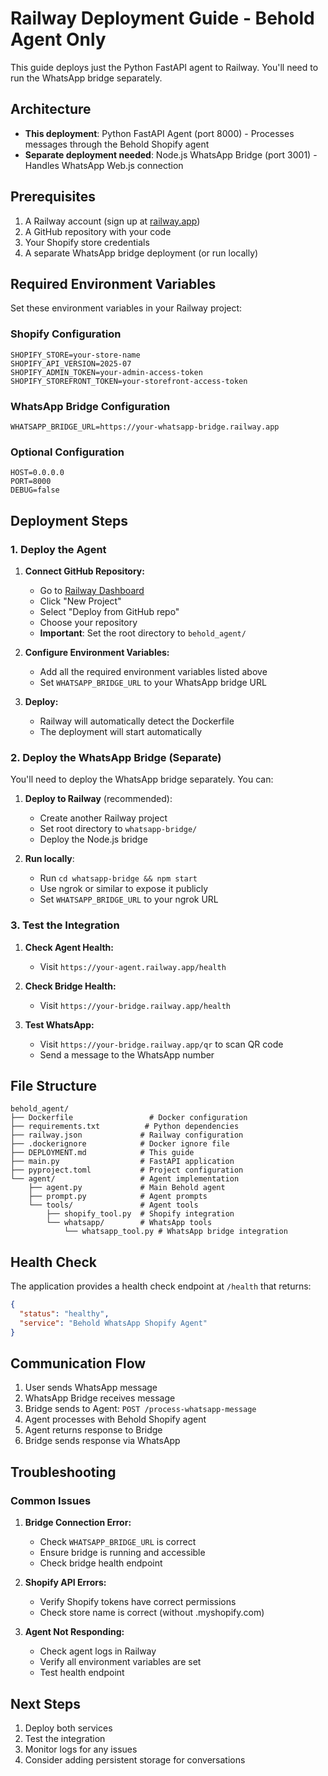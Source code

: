 # Railway Deployment Guide - Behold Agent Only

This guide deploys just the Python FastAPI agent to Railway. You'll need to run the WhatsApp bridge separately.

## Architecture

- **This deployment**: Python FastAPI Agent (port 8000) - Processes messages through the Behold Shopify agent
- **Separate deployment needed**: Node.js WhatsApp Bridge (port 3001) - Handles WhatsApp Web.js connection

## Prerequisites

1. A Railway account (sign up at [railway.app](https://railway.app))
2. A GitHub repository with your code
3. Your Shopify store credentials
4. A separate WhatsApp bridge deployment (or run locally)

## Required Environment Variables

Set these environment variables in your Railway project:

### Shopify Configuration
```
SHOPIFY_STORE=your-store-name
SHOPIFY_API_VERSION=2025-07
SHOPIFY_ADMIN_TOKEN=your-admin-access-token
SHOPIFY_STOREFRONT_TOKEN=your-storefront-access-token
```

### WhatsApp Bridge Configuration
```
WHATSAPP_BRIDGE_URL=https://your-whatsapp-bridge.railway.app
```

### Optional Configuration
```
HOST=0.0.0.0
PORT=8000
DEBUG=false
```

## Deployment Steps

### 1. Deploy the Agent

1. **Connect GitHub Repository:**
   - Go to [Railway Dashboard](https://railway.app/dashboard)
   - Click "New Project"
   - Select "Deploy from GitHub repo"
   - Choose your repository
   - **Important**: Set the root directory to `behold_agent/`

2. **Configure Environment Variables:**
   - Add all the required environment variables listed above
   - Set `WHATSAPP_BRIDGE_URL` to your WhatsApp bridge URL

3. **Deploy:**
   - Railway will automatically detect the Dockerfile
   - The deployment will start automatically

### 2. Deploy the WhatsApp Bridge (Separate)

You'll need to deploy the WhatsApp bridge separately. You can:

1. **Deploy to Railway** (recommended):
   - Create another Railway project
   - Set root directory to `whatsapp-bridge/`
   - Deploy the Node.js bridge

2. **Run locally**:
   - Run `cd whatsapp-bridge && npm start`
   - Use ngrok or similar to expose it publicly
   - Set `WHATSAPP_BRIDGE_URL` to your ngrok URL

### 3. Test the Integration

1. **Check Agent Health:**
   - Visit `https://your-agent.railway.app/health`

2. **Check Bridge Health:**
   - Visit `https://your-bridge.railway.app/health`

3. **Test WhatsApp:**
   - Visit `https://your-bridge.railway.app/qr` to scan QR code
   - Send a message to the WhatsApp number

## File Structure

```
behold_agent/
├── Dockerfile                 # Docker configuration
├── requirements.txt          # Python dependencies
├── railway.json             # Railway configuration
├── .dockerignore            # Docker ignore file
├── DEPLOYMENT.md            # This guide
├── main.py                  # FastAPI application
├── pyproject.toml           # Project configuration
└── agent/                   # Agent implementation
    ├── agent.py             # Main Behold agent
    ├── prompt.py            # Agent prompts
    └── tools/               # Agent tools
        ├── shopify_tool.py  # Shopify integration
        └── whatsapp/        # WhatsApp tools
            └── whatsapp_tool.py # WhatsApp bridge integration
```

## Health Check

The application provides a health check endpoint at `/health` that returns:
```json
{
  "status": "healthy",
  "service": "Behold WhatsApp Shopify Agent"
}
```

## Communication Flow

1. User sends WhatsApp message
2. WhatsApp Bridge receives message
3. Bridge sends to Agent: `POST /process-whatsapp-message`
4. Agent processes with Behold Shopify agent
5. Agent returns response to Bridge
6. Bridge sends response via WhatsApp

## Troubleshooting

### Common Issues

1. **Bridge Connection Error:**
   - Check `WHATSAPP_BRIDGE_URL` is correct
   - Ensure bridge is running and accessible
   - Check bridge health endpoint

2. **Shopify API Errors:**
   - Verify Shopify tokens have correct permissions
   - Check store name is correct (without .myshopify.com)

3. **Agent Not Responding:**
   - Check agent logs in Railway
   - Verify all environment variables are set
   - Test health endpoint

## Next Steps

1. Deploy both services
2. Test the integration
3. Monitor logs for any issues
4. Consider adding persistent storage for conversations
